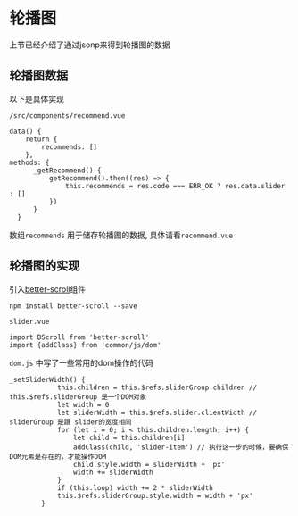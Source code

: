 # 轮播图

上节已经介绍了通过jsonp来得到轮播图的数据

## 轮播图数据

以下是具体实现

`/src/components/recommend.vue`

```
data() {
    return {
        recommends: []
    },
methods: {
      _getRecommend() {
          getRecommend().then((res) => {
              this.recommends = res.code === ERR_OK ? res.data.slider : []
          })
      }
  }

```

数组`recommends` 用于储存轮播图的数据, 具体请看`recommend.vue`

## 轮播图的实现

引入[better-scroll](https://github.com/ustbhuangyi/better-scroll)组件

```
npm install better-scroll --save
```

`slider.vue`

```
import BScroll from 'better-scroll'
import {addClass} from 'common/js/dom'
```
`dom.js` 中写了一些常用的dom操作的代码


```
_setSliderWidth() {
            this.children = this.$refs.sliderGroup.children // this.$refs.sliderGroup 是一个DOM对象
            let width = 0
            let sliderWidth = this.$refs.slider.clientWidth // sliderGroup 是跟 slider的宽度相同
            for (let i = 0; i < this.children.length; i++) {
                let child = this.children[i]
                addClass(child, 'slider-item') // 执行这一步的时候，要确保DOM元素是存在的，才能操作DOM
                child.style.width = sliderWidth + 'px'
                width += sliderWidth
            }
            if (this.loop) width += 2 * sliderWidth
            this.$refs.sliderGroup.style.width = width + 'px'
        }
```




